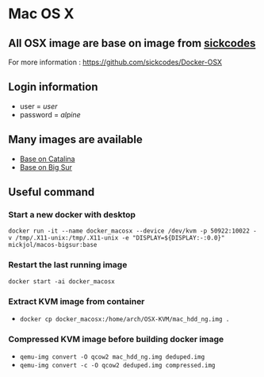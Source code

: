 # Mac OS X

## All OSX image are base on image from [sickcodes](https://sick.codes)
For more information : https://github.com/sickcodes/Docker-OSX

## Login information
- user = *user*
- password = *alpine*

## Many images are available
- [Base on Catalina](./catalina-images.md)
- [Base on Big Sur](./bigsur-images.md)

## Useful command
### Start a new docker with desktop
`docker run -it --name docker_macosx --device /dev/kvm -p 50922:10022 -v /tmp/.X11-unix:/tmp/.X11-unix -e "DISPLAY=${DISPLAY:-:0.0}" mickjol/macos-bigsur:base`

### Restart the last running image
`docker start -ai docker_macosx`

### Extract KVM image from container
- `docker cp docker_macosx:/home/arch/OSX-KVM/mac_hdd_ng.img .`

### Compressed KVM image before building docker image
- `qemu-img convert -O qcow2 mac_hdd_ng.img deduped.img`
- `qemu-img convert -c -O qcow2 deduped.img compressed.img`
